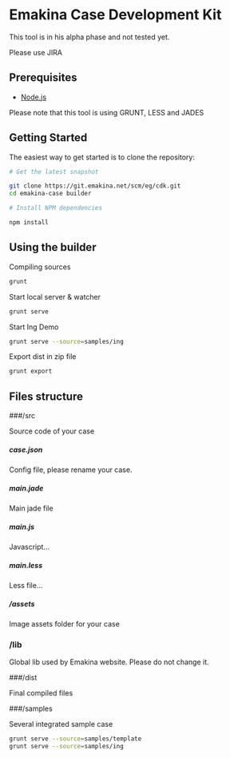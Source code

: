 Emakina Case Development Kit
============================


This tool is in his alpha phase and not tested yet.

Please use JIRA 

Prerequisites
-------------

- [Node.js](http://nodejs.org)

Please note that this tool is using GRUNT, LESS and JADES

Getting Started
---------------

The easiest way to get started is to clone the repository:

```bash
# Get the latest snapshot

git clone https://git.emakina.net/scm/eg/cdk.git
cd emakina-case builder

# Install NPM dependencies

npm install
```

Using the builder
-----------------

Compiling sources

```bash
grunt
```

Start local server & watcher

```bash
grunt serve
```

Start Ing Demo 

```bash
grunt serve --source=samples/ing
```

Export dist in zip file

```bash
grunt export
```


Files structure
-----------------

###/src 

Source code of your case

##### case.json

Config file, please rename your case.

##### main.jade
Main jade file

##### main.js
Javascript...

##### main.less
Less file...

##### /assets
Image assets folder for your case


### /lib

Global lib used by Emakina website.
Please do not change it.

###/dist

Final compiled files


###/samples

Several integrated sample case

```bash
grunt serve --source=samples/template
grunt serve --source=samples/ing

```


